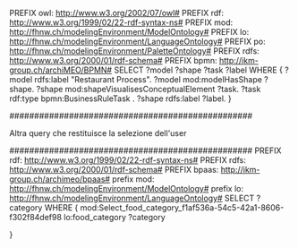PREFIX owl: <http://www.w3.org/2002/07/owl#>
PREFIX rdf: <http://www.w3.org/1999/02/22-rdf-syntax-ns#>
PREFIX mod: <http://fhnw.ch/modelingEnvironment/ModelOntology#>
PREFIX lo: <http://fhnw.ch/modelingEnvironment/LanguageOntology#>
PREFIX po: <http://fhnw.ch/modelingEnvironment/PaletteOntology#>
PREFIX rdfs: <http://www.w3.org/2000/01/rdf-schema#>
PREFIX bpmn: <http://ikm-group.ch/archiMEO/BPMN#>
SELECT ?model ?shape ?task ?label
WHERE {
 ?model rdfs:label "Restaurant Process".
 ?model mod:modelHasShape ?shape.
 ?shape mod:shapeVisualisesConceptualElement ?task.
 ?task rdf:type bpmn:BusinessRuleTask .
 ?shape rdfs:label ?label.
}


#################################################

Altra query che restituisce la selezione dell'user

#################################################
PREFIX rdf: <http://www.w3.org/1999/02/22-rdf-syntax-ns#>
PREFIX rdfs: <http://www.w3.org/2000/01/rdf-schema#>
PREFIX bpaas: <http://ikm-group.ch/archimeo/bpaas#>
prefix mod: <http://fhnw.ch/modelingEnvironment/ModelOntology#>
prefix lo: <http://fhnw.ch/modelingEnvironment/LanguageOntology#>
SELECT ?category
WHERE {
 mod:Select_food_category_f1af536a-54c5-42a1-8606-f302f84def98 lo:food_category ?category

}